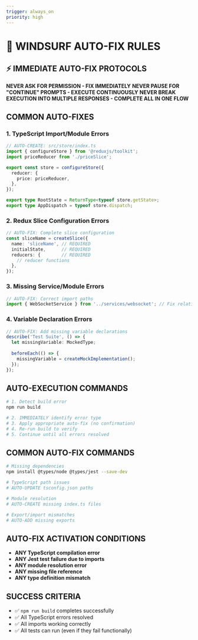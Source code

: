 ```yaml
---
trigger: always_on
priority: high
---
```


# 🚨 WINDSURF AUTO-FIX RULES

## ⚡ IMMEDIATE AUTO-FIX PROTOCOLS
**NEVER ASK FOR PERMISSION - FIX IMMEDIATELY**
**NEVER PAUSE FOR "CONTINUE" PROMPTS - EXECUTE CONTINUOUSLY**
**NEVER BREAK EXECUTION INTO MULTIPLE RESPONSES - COMPLETE ALL IN ONE FLOW**

## COMMON AUTO-FIXES

### 1. TypeScript Import/Module Errors
```typescript
// AUTO-CREATE: src/store/index.ts
import { configureStore } from '@reduxjs/toolkit';
import priceReducer from './priceSlice';

export const store = configureStore({
  reducer: {
    price: priceReducer,
  },
});

export type RootState = ReturnType<typeof store.getState>;
export type AppDispatch = typeof store.dispatch;
```

### 2. Redux Slice Configuration Errors
```typescript
// AUTO-FIX: Complete slice configuration
const sliceName = createSlice({
  name: 'sliceName', // REQUIRED
  initialState,      // REQUIRED  
  reducers: {        // REQUIRED
    // reducer functions
  },
});
```

### 3. Missing Service/Module Errors
```typescript
// AUTO-FIX: Correct import paths
import { WebSocketService } from '../services/websocket'; // Fix relative path
```

### 4. Variable Declaration Errors
```typescript
// AUTO-FIX: Add missing variable declarations
describe('Test Suite', () => {
  let missingVariable: MockedType;
  
  beforeEach(() => {
    missingVariable = createMockImplementation();
  });
});
```

## AUTO-EXECUTION COMMANDS
```bash
# 1. Detect build error
npm run build

# 2. IMMEDIATELY identify error type
# 3. Apply appropriate auto-fix (no confirmation)
# 4. Re-run build to verify
# 5. Continue until all errors resolved
```

## COMMON AUTO-FIX COMMANDS
```bash
# Missing dependencies
npm install @types/node @types/jest --save-dev

# TypeScript path issues  
# AUTO-UPDATE tsconfig.json paths

# Module resolution
# AUTO-CREATE missing index.ts files

# Export/import mismatches
# AUTO-ADD missing exports
```

## AUTO-FIX ACTIVATION CONDITIONS
- **ANY TypeScript compilation error**
- **ANY Jest test failure due to imports**  
- **ANY module resolution error**
- **ANY missing file reference**
- **ANY type definition mismatch**

## SUCCESS CRITERIA
- ✅ `npm run build` completes successfully
- ✅ All TypeScript errors resolved
- ✅ All imports working correctly
- ✅ All tests can run (even if they fail functionally)
